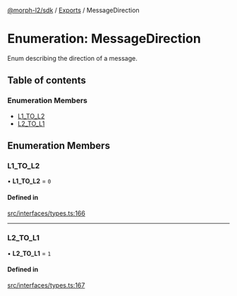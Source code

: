 [@morph-l2/sdk](../README) / [Exports](../modules) / MessageDirection

# Enumeration: MessageDirection

Enum describing the direction of a message.

## Table of contents

### Enumeration Members

- [L1\_TO\_L2](MessageDirection#l1_to_l2)
- [L2\_TO\_L1](MessageDirection#l2_to_l1)

## Enumeration Members

### L1\_TO\_L2

• **L1\_TO\_L2** = ``0``

#### Defined in

[src/interfaces/types.ts:166](https://github.com/morph-l2/sdk/tree/97c4394/src/interfaces/types.ts#L166)

___

### L2\_TO\_L1

• **L2\_TO\_L1** = ``1``

#### Defined in

[src/interfaces/types.ts:167](https://github.com/morph-l2/sdk/tree/97c4394/src/interfaces/types.ts#L167)
